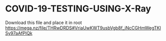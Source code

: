 # COVID-19-TESTING-USING-X-Ray

Download this file and place it in root
https://mega.nz/file/THRwDRDS#VriaUwKWT9usbVgb8f_iNcCGHmWegTKlSy97aAfPIQk
